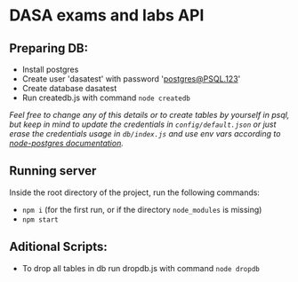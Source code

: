 # DASA exams and labs API

## Preparing DB:
- Install postgres
- Create user 'dasatest' with password 'postgres@PSQL.123'
- Create database dasatest
- Run createdb.js with command `node createdb`

_Feel free to change any of this details or to create tables by yourself in psql, but keep in mind to update the credentials in `config/default.json` or just erase the credentials usage in `db/index.js` and use env vars according to [node-postgres documentation](https://node-postgres.com/features/connecting)._

## Running server
Inside the root directory of the project, run the following commands:
- `npm i` (for the first run, or if the directory `node_modules` is missing)
- `npm start`

## Aditional Scripts:
- To drop all tables in db run dropdb.js with command `node dropdb`